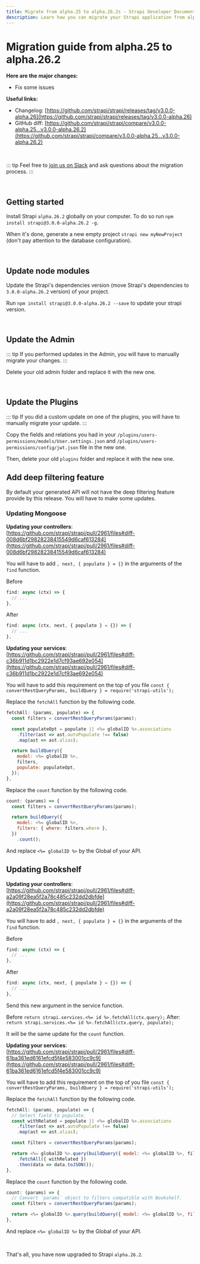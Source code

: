 ```yaml
---
title: Migrate from alpha.25 to alpha.26.2s - Strapi Developer Documentation
description: Learn how you can migrate your Strapi application from alpha.25 to alpha.26.2s.
---
```


# Migration guide from alpha.25 to alpha.26.2

**Here are the major changes:**

- Fix some issues

**Useful links:**

- Changelog: [https://github.com/strapi/strapi/releases/tag/v3.0.0-alpha.26](https://github.com/strapi/strapi/releases/tag/v3.0.0-alpha.26)
- GitHub diff: [https://github.com/strapi/strapi/compare/v3.0.0-alpha.25...v3.0.0-alpha.26.2](https://github.com/strapi/strapi/compare/v3.0.0-alpha.25...v3.0.0-alpha.26.2)

<br>

::: tip
Feel free to [join us on Slack](http://slack.strapi.io) and ask questions about the migration process.
:::

<br>

## Getting started

Install Strapi `alpha.26.2` globally on your computer. To do so run `npm install strapi@3.0.0-alpha.26.2 -g`.

When it's done, generate a new empty project `strapi new myNewProject` (don't pay attention to the database configuration).

<br>

## Update node modules

Update the Strapi's dependencies version (move Strapi's dependencies to `3.0.0-alpha.26.2` version) of your project.

Run `npm install strapi@3.0.0-alpha.26.2 --save` to update your strapi version.

<br>

## Update the Admin

::: tip
If you performed updates in the Admin, you will have to manually migrate your changes.
:::

Delete your old admin folder and replace it with the new one.

<br>

## Update the Plugins

::: tip
If you did a custom update on one of the plugins, you will have to manually migrate your update.
:::

Copy the fields and relations you had in your `/plugins/users-permissions/models/User.settings.json` and `/plugins/users-permissions/config/jwt.json` file in the new one.

Then, delete your old `plugins` folder and replace it with the new one.

## Add deep filtering feature

By default your generated API will not have the deep filtering feature provide by this release. You will have to make some updates.

### Updating Mongoose

**Updating your controllers**: [https://github.com/strapi/strapi/pull/2961/files#diff-008d6bf29828238415549d6caf613284](https://github.com/strapi/strapi/pull/2961/files#diff-008d6bf29828238415549d6caf613284)

You will have to add `, next, { populate } = {}` in the arguments of the `find` function.

Before

```js
find: async (ctx) => {
  // ...
},
```

After

```js
find: async (ctx, next, { populate } = {}) => {
  // ...
},
```

**Updating your services**: [https://github.com/strapi/strapi/pull/2961/files#diff-c36b911d1bc2922e1d7cf93ae692e054](https://github.com/strapi/strapi/pull/2961/files#diff-c36b911d1bc2922e1d7cf93ae692e054)

You will have to add this requirement on the top of you file `const { convertRestQueryParams, buildQuery } = require('strapi-utils');`

Replace the `fetchAll` function by the following code.

```js
fetchAll: (params, populate) => {
  const filters = convertRestQueryParams(params);

  const populateOpt = populate || <%= globalID %>.associations
    .filter(ast => ast.autoPopulate !== false)
    .map(ast => ast.alias);

  return buildQuery({
    model: <%= globalID %>,
    filters,
    populate: populateOpt,
  });
},
```

Replace the `count` function by the following code.

```js
count: (params) => {
  const filters = convertRestQueryParams(params);

  return buildQuery({
    model: <%= globalID %>,
    filters: { where: filters.where },
  })
    .count();
```

And replace `<%= globalID %>` by the Global of your API.

## Updating Bookshelf

**Updating your controllers**: [https://github.com/strapi/strapi/pull/2961/files#diff-a2a09f28ea5f2a78c485c232dd2dbfde](https://github.com/strapi/strapi/pull/2961/files#diff-a2a09f28ea5f2a78c485c232dd2dbfde)

You will have to add `, next, { populate } = {}` in the arguments of the `find` function.

Before

```js
find: async (ctx) => {
  // ...
},
```

After

```js
find: async (ctx, next, { populate } = {}) => {
  // ...
},
```

Send this new argument in the service function.

Before `return strapi.services.<%= id %>.fetchAll(ctx.query);`
After: `return strapi.services.<%= id %>.fetchAll(ctx.query, populate);`

It will be the same update for the `count` function.

**Updating your services**: [https://github.com/strapi/strapi/pull/2961/files#diff-61ba361ed6161efcd5f4e583001cc9c9](https://github.com/strapi/strapi/pull/2961/files#diff-61ba361ed6161efcd5f4e583001cc9c9)

You will have to add this requirement on the top of you file `const { convertRestQueryParams, buildQuery } = require('strapi-utils');`

Replace the `fetchAll` function by the following code.

```js
fetchAll: (params, populate) => {
  // Select field to populate.
  const withRelated = populate || <%= globalID %>.associations
    .filter(ast => ast.autoPopulate !== false)
    .map(ast => ast.alias);

  const filters = convertRestQueryParams(params);

  return <%= globalID %>.query(buildQuery({ model: <%= globalID %>, filters }))
    .fetchAll({ withRelated })
    .then(data => data.toJSON());
},
```

Replace the `count` function by the following code.

```js
count: (params) => {
  // Convert `params` object to filters compatible with Bookshelf.
  const filters = convertRestQueryParams(params);

  return <%= globalID %>.query(buildQuery({ model: <%= globalID %>, filters: _.pick(filters, 'where') })).count();
},
```

And replace `<%= globalID %>` by the Global of your API.

<br>

That's all, you have now upgraded to Strapi `alpha.26.2`.
